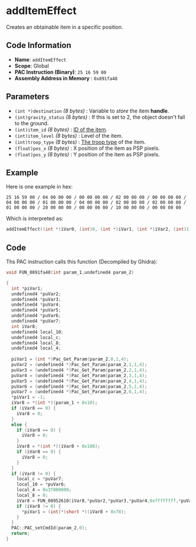 # addItemEffect

Creates an obtainable item in a specific position.

## Code Information

- **Name**: `addItemEffect`
- **Scope**: Global
- **PAC Instruction (Binary)**: `25 16 59 00`
- **Assembly Address in Memory** : `0x891fa48`

## Parameters

- `(int *)destination` *(8 bytes)* : Variable to *store* the item **handle**.
- `(int)gravity_status` *(8 bytes)* : If this is set to 2, the object doesn't fall to the ground.
- `(int)item_id` *(8 bytes)* : [ID of the item](./guide/reference-table.md#item-id--weaponparam-id-indexes).
- `(int)item_level` *(8 bytes)* : Level of the item.
- `(int)troop_type` *(8 bytes)* : [The troop type](./guide/reference-table.md#troop-types) of the item.
- `(float)pos_x` *(8 bytes)* : X position of the item as PSP pixels.
- `(float)pos_y` *(8 bytes)* : Y position of the item as PSP pixels.

## Example

Here is one example in hex:

```25 16 59 00 / 04 00 00 00 / 00 00 00 00 / 02 00 00 00 / 00 00 00 00 / 04 00 00 00 / 01 00 00 00 / 04 00 00 00 / 02 00 00 00 / 02 00 00 00 / 01 00 00 00 / 20 00 00 00 / 00 00 00 00 / 10 00 00 00 / 00 00 00 00```

Which is interpreted as:

```c
addItemEffect((int *)iVar0, (int)0, (int *)iVar1, (int *)iVar2, (int)1, (float *)fVar0, (float)0)
```

## Code

Ths PAC instruction calls this function (Decompiled by Ghidra):

```c
void FUN_0891fa48(int param_1,undefined4 param_2)

{
  int *piVar1;
  undefined4 *puVar2;
  undefined4 *puVar3;
  undefined4 *puVar4;
  undefined4 *puVar5;
  undefined4 *puVar6;
  undefined4 *puVar7;
  int iVar8;
  undefined4 local_10;
  undefined4 local_c;
  undefined4 local_8;
  undefined4 local_4;
  
  piVar1 = (int *)Pac_Get_Param(param_2,0,1,4);
  puVar2 = (undefined4 *)Pac_Get_Param(param_2,1,1,4);
  puVar3 = (undefined4 *)Pac_Get_Param(param_2,2,1,4);
  puVar4 = (undefined4 *)Pac_Get_Param(param_2,3,1,4);
  puVar5 = (undefined4 *)Pac_Get_Param(param_2,4,1,4);
  puVar6 = (undefined4 *)Pac_Get_Param(param_2,5,1,4);
  puVar7 = (undefined4 *)Pac_Get_Param(param_2,6,1,4);
  *piVar1 = -1;
  iVar8 = *(int *)(param_1 + 0x10);
  if (iVar8 == 0) {
    iVar8 = 0;
  }
  else {
    if (iVar8 == 0) {
      iVar8 = 0;
    }
    iVar8 = *(int *)(iVar8 + 0x188);
    if (iVar8 == 0) {
      iVar8 = 0;
    }
  }
  if (iVar8 != 0) {
    local_c = *puVar7;
    local_10 = *puVar6;
    local_4 = 0x3f800000;
    local_8 = 0;
    iVar8 = FUN_08952610(iVar8,*puVar2,*puVar3,*puVar4,0xffffffff,*puVar5,&local_10);
    if (iVar8 != 0) {
      *piVar1 = (int)*(short *)(iVar8 + 0x78);
    }
  }
  PAC::PAC_setCmdId(param_2,0);
  return;
}
```


